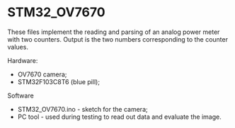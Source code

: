 # STM32_OV7670

These files implement the reading and parsing of an analog power meter with two counters.
Output is the two numbers corresponding to the counter values.

Hardware:
- OV7670 camera;
- STM32F103C8T6 (blue pill);

Software
- STM32_OV7670.ino - sketch for the camera;
- PC tool - used during testing to read out data and evaluate the image.


